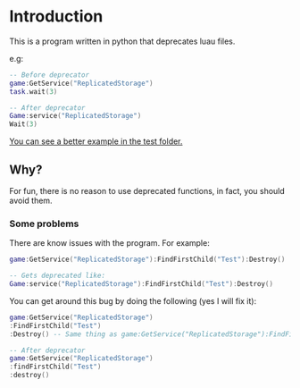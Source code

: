 # Introduction

This is a program written in python that deprecates luau files.

e.g:

```lua
-- Before deprecator
game:GetService("ReplicatedStorage")
task.wait(3)

-- After deprecator
Game:service("ReplicatedStorage")
Wait(3)
```

[You can see a better example in the test folder.](https://github.com/gigtih/FileDeprecator/tree/main/test)

## Why?

For fun, there is no reason to use deprecated functions, in fact, you should avoid them.

### Some problems

There are know issues with the program. For example:

```lua
game:GetService("ReplicatedStorage"):FindFirstChild("Test"):Destroy()

-- Gets deprecated like:
Game:service("ReplicatedStorage"):FindFirstChild("Test"):Destroy()
```

You can get around this bug by doing the following (yes I will fix it):

```lua
game:GetService("ReplicatedStorage")
:FindFirstChild("Test")
:Destroy() -- Same thing as game:GetService("ReplicatedStorage"):FindFirstChild("Test"):Destroy() but with new lines

-- After deprecator
game:GetService("ReplicatedStorage")
:findFirstChild("Test")
:destroy()
```